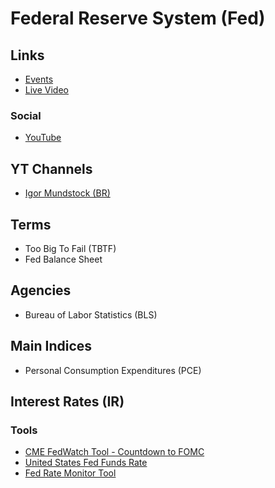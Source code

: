 # Federal Reserve System (Fed)

<!--
Copper Index

https://github.com/TianFeng-Securities/fed-rate-monitor

---
Balanço Patrimonial

Ativos:
- Treasury Bills
- Treasury Notes
- Treasury Bonds
- Treasury Inflation-Protected
- Securities (TIPS)
- Mortgage Backed Securities (MBS)
- Ouro

Passivos:
- Moeda Emitida
- REPO
- Depósitos

Patr. Líq.
- Lucro

---
Ativos = Passivos + Patrimônio Líquido
-->

## Links

- [Events](/investment/events.md#usa)
- [Live Video](https://federalreserve.gov/live-broadcast.htm)

### Social

- [YouTube](https://youtube.com/user/FedReserveBoard/events)

## YT Channels

- [Igor Mundstock (BR)](https://youtube.com/c/IgorMundstock)

## Terms

- Too Big To Fail (TBTF)
- Fed Balance Sheet

## Agencies

- Bureau of Labor Statistics (BLS)

## Main Indices

- Personal Consumption Expenditures (PCE)

## Interest Rates (IR)

### Tools

- [CME FedWatch Tool - Countdown to FOMC](https://cmegroup.com/trading/interest-rates/countdown-to-fomc.html)
- [United States Fed Funds Rate](https://tradingeconomics.com/united-states/interest-rate)
- [Fed Rate Monitor Tool](https://investing.com/central-banks/fed-rate-monitor)

<!--
https://tradingeconomics.com/country-list/interest-rate
https://investidor10.com.br/
-->

<!--
FRED:PCE
FRED:FEDFUNDS

NAHB
NFCI
-->

<!--
CPI
Positive: Aumento no custo de vida (inflação)
Neutral: Nenhuma mudança na média de preços
Negative: Diminuição do custo de vida (deflação)

---
Energia (produto e serviço): 6,9%
Comida (fora e dentro de casa): 13,98%
Todos os itens (menos comida e energia) (bens e serviços): 79,13%
-->

<!--
Core CPI: Apenas bens e serviços
-->
